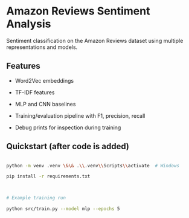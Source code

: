 # Amazon Reviews Sentiment Analysis



Sentiment classification on the Amazon Reviews dataset using multiple representations and models.



## Features

- Word2Vec embeddings

- TF-IDF features

- MLP and CNN baselines

- Training/evaluation pipeline with F1, precision, recall

- Debug prints for inspection during training



## Quickstart (after code is added)

```bash

python -m venv .venv \&\& .\\.venv\\Scripts\\activate  # Windows

pip install -r requirements.txt



# Example training run

python src/train.py --model mlp --epochs 5




